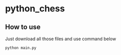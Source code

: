 # python_chess

How to use
---------------
Just download all those files and use command below
```
python main.py
```
